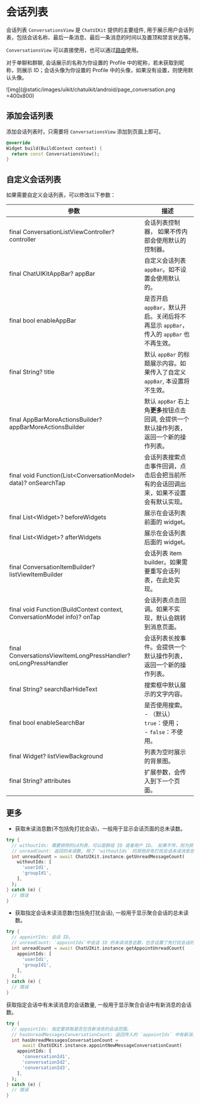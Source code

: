 # 会话列表

<Toc />

会话列表 `ConversationsView` 是 `ChatUIKit` 提供的主要组件, 用于展示用户会话列表，包括会话名称、最后一条消息、最后一条消息的时间以及置顶和禁言状态等。

`ConversationsView` 可以直接使用，也可以通过[路由](chatuikit_advancedusage.html#路由的使用)使用。

对于单聊和群聊, 会话展示的名称为你设置的 Profile 中的昵称，若未获取到昵称，则展示 ID；会话头像为你设置的 Profile 中的头像，如果没有设置，则使用默认头像。

![img](@static/images/uikit/chatuikit/android/page_conversation.png =400x800) 

## 添加会话列表

添加会话列表时，只需要将 `ConversationsView` 添加到页面上即可。

```dart
@override
Widget build(BuildContext context) {
  return const ConversationsView();
}
```

## 自定义会话列表

如果需要自定义会话列表，可以修改以下参数：

| 参数 | 描述 |
|---|---|
| final ConversationListViewController? controller | 会话列表控制器， 如果不传内部会使用默认的控制器。|
| final ChatUIKitAppBar? appBar | 自定义会话列表 `appBar`。如不设置会使用默认的。|
| final bool enableAppBar | 是否开启 `appBar`，默认开启。关闭后将不再显示 `appBar`，传入的 `appBar` 也不再生效。|
| final String? title | 默认 `appBar` 的标题展示内容。如果传入了自定义 `appBar`, 本设置将不生效。|
| final AppBarMoreActionsBuilder? appBarMoreActionsBuilder | 默认 `appBar` 右上角**更多**按钮点击回调, 会提供一个默认操作列表，返回一个新的操作列表。|
| final void Function(List&lt;ConversationModel&gt; data)? onSearchTap | 会话列表搜索点击事件回调，点击后会把当前所有的会话回调出来，如果不设置会有默认实现。|   
| final List&lt;Widget&gt;? beforeWidgets | 展示在会话列表前面的 widget。|
| final List&lt;Widget&gt;? afterWidgets | 展示在会话列表后面的 widget。|
| final ConversationItemBuilder? listViewItemBuilder | 会话列表 item builder。如果需要重写会话列表，在此处实现。|
| final void Function(BuildContext context, ConversationModel info)? onTap | 会话列表点击回调。如果不实现，默认会跳转到消息页面。|
| final ConversationsViewItemLongPressHandler? onLongPressHandler | 会话列表长按事件。会提供一个默认操作列表，返回一个新的操作列表。|
| final String? searchBarHideText | 搜索框中默认展示的文字内容。|
| final bool enableSearchBar | 是否使用搜索。<br/> - （默认）`true`：使用；<br/> - `false`：不使用。|
| final Widget? listViewBackground | 列表为空时展示的背景图。|
| final String? attributes | 扩展参数，会传入到下一个页面。|


## 更多

- 获取未读消息数(不包括免打扰会话)，一般用于显示会话页面的总未读数。

```dart
try {
  // withoutIds: 需要排除的id列表，可以是群组 ID 或者用户 ID。 如果不传，则为获取所有非免打扰会话的总消息未读数。
  // unreadCount: 返回的未读数, 除了 'withoutIds` 的其他非免打扰会话未读消息总数。
  int unreadCount = await ChatUIKit.instance.getUnreadMessageCount(
    withoutIds: [
      'userId1',
      'groupId1',
    ],
  );
} catch (e) {
  // 错误
}
```

- 获取指定会话未读消息数(包括免打扰会话), 一般用于显示聚合会话的总未读数。

```dart
try {
  // appointIds: 会话 ID。
  // unreadCount: `appointIds`中会话 ID 的未读消息总数，包含设置了免打扰会话的消息未读数。
  int unreadCount = await ChatUIKit.instance.getAppointUnreadCount(
    appointIds: [
      'userId1',
      'groupId1',
    ],
  );
} catch (e) {
  // 错误
}
```

获取指定会话中有未读消息的会话数量,  一般用于显示聚合会话中有新消息的会话数。

```dart
try {
  // appointIds: 指定要获取是否包含新消息的会话范围。
  // hasUnreadMessagesConversationCount: 返回传入的 `appointIds` 中有新消息的会话数量，该返回包含了设置免打扰的会话。
  int hasUnreadMessagesConversationCount =
      await ChatUIKit.instance.appointNewMessageConversationCount(
    appointIds: [
      'conversationId1',
      'conversationId2',
      'conversationId3',
    ],
  );
} catch (e) {
  // 错误
}
```
